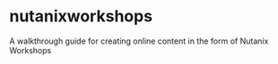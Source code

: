 # nutanixworkshops
A walkthrough guide for creating online content in the form of Nutanix Workshops

